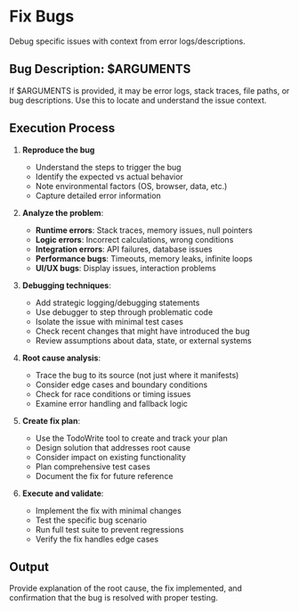 # Fix Bugs

Debug specific issues with context from error logs/descriptions.

## Bug Description: $ARGUMENTS

If $ARGUMENTS is provided, it may be error logs, stack traces, file paths, or bug descriptions. Use this to locate and understand the issue context.

## Execution Process

1. **Reproduce the bug**
   - Understand the steps to trigger the bug
   - Identify the expected vs actual behavior
   - Note environmental factors (OS, browser, data, etc.)
   - Capture detailed error information

2. **Analyze the problem**:
   - **Runtime errors**: Stack traces, memory issues, null pointers
   - **Logic errors**: Incorrect calculations, wrong conditions
   - **Integration errors**: API failures, database issues
   - **Performance bugs**: Timeouts, memory leaks, infinite loops
   - **UI/UX bugs**: Display issues, interaction problems

3. **Debugging techniques**:
   - Add strategic logging/debugging statements
   - Use debugger to step through problematic code
   - Isolate the issue with minimal test cases
   - Check recent changes that might have introduced the bug
   - Review assumptions about data, state, or external systems

4. **Root cause analysis**:
   - Trace the bug to its source (not just where it manifests)
   - Consider edge cases and boundary conditions
   - Check for race conditions or timing issues
   - Examine error handling and fallback logic

5. **Create fix plan**:
   - Use the TodoWrite tool to create and track your plan
   - Design solution that addresses root cause
   - Consider impact on existing functionality
   - Plan comprehensive test cases
   - Document the fix for future reference

6. **Execute and validate**:
   - Implement the fix with minimal changes
   - Test the specific bug scenario
   - Run full test suite to prevent regressions
   - Verify the fix handles edge cases

## Output

Provide explanation of the root cause, the fix implemented, and confirmation that the bug is resolved with proper testing.
